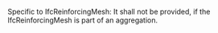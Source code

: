 Specific to IfcReinforcingMesh: It shall not be provided, if the IfcReinforcingMesh is part of an aggregation.